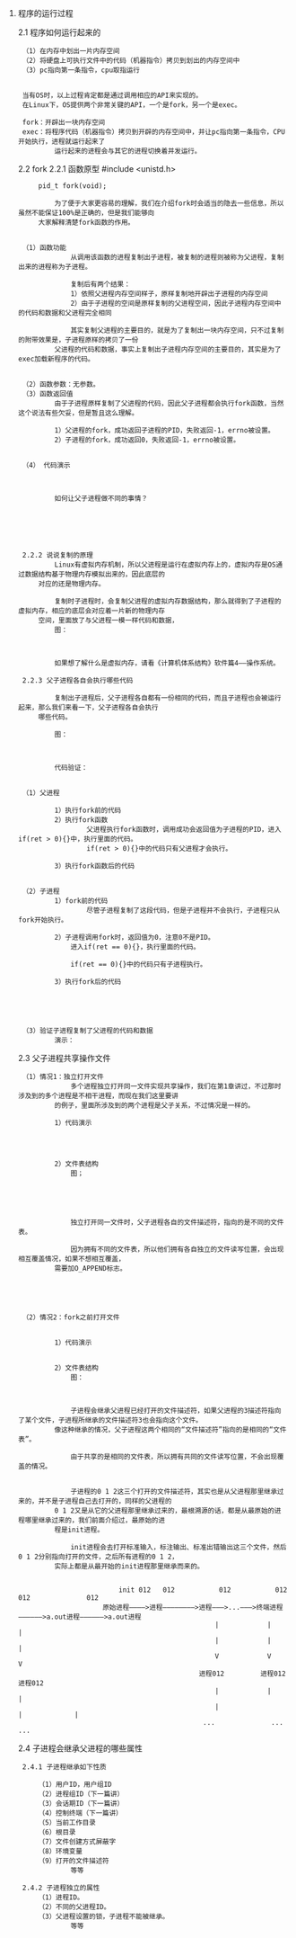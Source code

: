 1. 程序的运行过程
	
	
	2.1 程序如何运行起来的
	
		（1）在内存中划出一片内存空间
		（2）将硬盘上可执行文件中的代码（机器指令）拷贝到划出的内存空间中
		（3）pc指向第一条指令，cpu取指运行
	
	
		当有OS时，以上过程肯定都是通过调用相应的API来实现的。
		在Linux下，OS提供两个非常关键的API，一个是fork，另一个是exec。
		
		fork：开辟出一块内存空间
		exec：将程序代码（机器指令）拷贝到开辟的内存空间中，并让pc指向第一条指令，CPU开始执行，进程就运行起来了
				运行起来的进程会与其它的进程切换着并发运行。
				
				
	2.2 fork
		2.2.1 函数原型
			#include <unistd.h>
			
			pid_t fork(void);
		
				为了便于大家更容易的理解，我们在介绍fork时会适当的隐去一些信息，所以虽然不能保证100%是正确的，但是我们能够向
			大家解释清楚fork函数的作用。
			
		
		（1）函数功能
					从调用该函数的进程复制出子进程，被复制的进程则被称为父进程，复制出来的进程称为子进程。
					
					复制后有两个结果：
					1）依照父进程内存空间样子，原样复制地开辟出子进程的内存空间
					2）由于子进程的空间是原样复制的父进程空间，因此子进程内存空间中的代码和数据和父进程完全相同
					
					其实复制父进程的主要目的，就是为了复制出一块内存空间，只不过复制的附带效果是，子进程原样的拷贝了一份
				父进程的代码和数据，事实上复制出子进程内存空间的主要目的，其实是为了exec加载新程序的代码。
						
						
		（2）函数参数：无参数。
		（3）函数返回值
				由于子进程原样复制了父进程的代码，因此父子进程都会执行fork函数，当然这个说法有些欠妥，但是暂且这么理解。
				
				1）父进程的fork，成功返回子进程的PID，失败返回-1，errno被设置。
				2）子进程的fork，成功返回0，失败返回-1，errno被设置。
				
				
		（4） 代码演示
				
				
				
				如何让父子进程做不同的事情？
				
				
				
				
				
			
		2.2.2 说说复制的原理
				Linux有虚拟内存机制，所以父进程是运行在虚拟内存上的，虚拟内存是OS通过数据结构基于物理内存模拟出来的，因此底层的
			对应的还是物理内存。
				
				复制时子进程时，会复制父进程的虚拟内存数据结构，那么就得到了子进程的虚拟内存，相应的底层会对应着一片新的物理内存
			空间，里面放了与父进程一模一样代码和数据，
				图：
				
				
				
				如果想了解什么是虚拟内存，请看《计算机体系结构》软件篇4——操作系统。

		2.2.3 父子进程各自会执行哪些代码	

				复制出子进程后，父子进程各自都有一份相同的代码，而且子进程也会被运行起来，那么我们来看一下，父子进程各自会执行
			哪些代码。
				
				图：
				

				
				代码验证：
				
				
		（1）父进程
				
				1）执行fork前的代码
				2）执行fork函数
						父进程执行fork函数时，调用成功会返回值为子进程的PID，进入if(ret > 0){}中，执行里面的代码。
						if(ret > 0){}中的代码只有父进程才会执行。
						
				3）执行fork函数后的代码
				
				
		（2）子进程
				1）fork前的代码
						尽管子进程复制了这段代码，但是子进程并不会执行，子进程只从fork开始执行。
						
				2）子进程调用fork时，返回值为0，注意0不是PID。
					进入if(ret == 0){}，执行里面的代码。
					
					if(ret == 0){}中的代码只有子进程执行。

				3）执行fork后的代码
				
				
				
				
				
		（3）验证子进程复制了父进程的代码和数据
				演示：
		
	2.3 父子进程共享操作文件
	
		（1）情况1：独立打开文件
					多个进程独立打开同一文件实现共享操作，我们在第1章讲过，不过那时涉及到的多个进程是不相干进程，而现在我们这里要讲
				的例子，里面所涉及到的两个进程是父子关系，不过情况是一样的。
				
				1）代码演示
				
					
					
					
				2）文件表结构
					图；
					
					
					
					
					
					独立打开同一文件时，父子进程各自的文件描述符，指向的是不同的文件表。
					
					因为拥有不同的文件表，所以他们拥有各自独立的文件读写位置，会出现相互覆盖情况，如果不想相互覆盖，
				需要加O_APPEND标志。
					
					
					
					
					
		（2）情况2：fork之前打开文件
		
		
				1）代码演示
				
				
				2）文件表结构
					图：
					
					
					
					子进程会继承父进程已经打开的文件描述符，如果父进程的3描述符指向了某个文件，子进程所继承的文件描述符3也会指向这个文件。
				像这种继承的情况，父子进程这两个相同的“文件描述符”指向的是相同的“文件表”。
					
					由于共享的是相同的文件表，所以拥有共同的文件读写位置，不会出现覆盖的情况。
				
				
					子进程的0 1 2这三个打开的文件描述符，其实也是从父进程那里继承过来的，并不是子进程自己去打开的，同样的父进程的
				0 1 2又是从它的父进程那里继承过来的，最根溯源的话，都是从最原始的进程哪里继承过来的，我们前面介绍过，最原始的进
				程是init进程。
				
					init进程会去打开标准输入，标注输出、标准出错输出这三个文件，然后0 1 2分别指向打开的文件，之后所有进程的0 1 2，
				实际上都是从最开始的init进程那里继承而来的。
				
				
								init 012   012           012           012            012              012
							原始进程————>进程————————>进程———>...———>终端进程——————>a.out进程——————>a.out进程
														|            |             |
														|            |             |
														V            V             V
													进程012		  进程012       进程012
														|            |             |
														|						 |             |
													 ...		      ...           ...

		
	2.4 子进程会继承父进程的哪些属性
	
		2.4.1 子进程继承如下性质
		
			（1）用户ID，用户组ID
			（2）进程组ID（下一篇讲）
			（3）会话期ID（下一篇讲）
			（4）控制终端（下一篇讲）
			（5）当前工作目录
			（6）根目录
			（7）文件创建方式屏蔽字
			（8）环境变量
			（9）打开的文件描述符
					等等
					
		2.4.2 子进程独立的属性
			（1）进程ID。
			（2）不同的父进程ID。
			（3）父进程设置的锁，子进程不能被继承。
					等等
